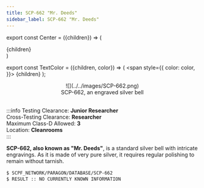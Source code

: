 ```yaml
---
title: SCP-662 "Mr. Deeds"
sidebar_label: SCP-662 "Mr. Deeds"
---
```


export const Center = ({children}) => (
   <div
      style={{
         "textAlign": "center"
      }}>
      {children}
   </div>
)

export const TextColor = ({children, color}) => (
<span
style={{
      color: color,
    }}>
{children}
</span>
);

<Center>![](../../images/SCP-662.png)</Center>
<Center>SCP-662, an engraved silver bell</Center>

<br />

:::info
Testing Clearance: <TextColor color="#735cff">**Junior Researcher**</TextColor> <br />
Cross-Testing Clearance: <TextColor color="#735cff">**Researcher**</TextColor> <br />
Maximum Class-D Allowed: <TextColor color="#FF6A00">**3**</TextColor> <br />
Location: <TextColor color="#3161c1">**Cleanrooms**</TextColor> <br />
:::


**SCP-662, also known as "Mr. Deeds"**, is a standard silver bell with intricate engravings. As it is made of very pure silver, it requires regular polishing to remain without tarnish.

```
$ SCPF_NETWORK/PARAGON/DATABASE/SCP-662
$ RESULT :: NO CURRENTLY KNOWN INFORMATION
```
